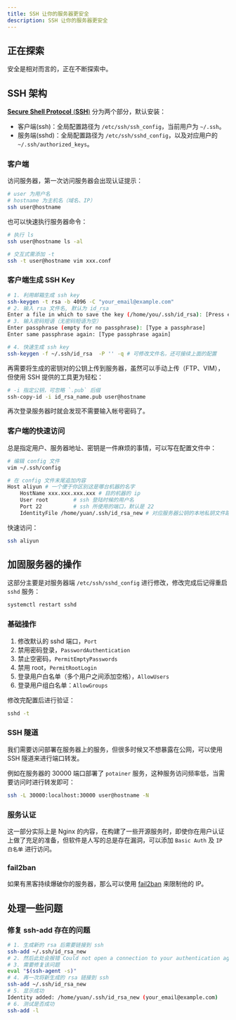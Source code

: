 ```yaml
---
title: SSH 让你的服务器更安全
description: SSH 让你的服务器更安全
---
```


## 正在探索

安全是相对而言的，正在不断探索中。



## SSH 架构

[**Secure Shell Protocol** (**SSH**)](https://en.wikipedia.org/wiki/Secure_Shell_Protocol) 分为两个部分，默认安装：

+ 客户端(ssh)：全局配置路径为 `/etc/ssh/ssh_config`，当前用户为 `~/.ssh`。
+ 服务端(sshd)：全局配置路径为 `/etc/ssh/sshd_config`，以及对应用户的 `~/.ssh/authorized_keys`。

### 客户端

访问服务器，第一次访问服务器会出现认证提示：

```bash
# user 为用户名
# hostname 为主机名（域名、IP）
ssh user@hostname
```

也可以快速执行服务器命令：

```bash
# 执行 ls
ssh user@hostname ls -al

# 交互式需添加 -t
ssh -t user@hostname vim xxx.conf
```

### 客户端生成 SSH Key

```bash
# 1. 利用邮箱生成 ssh key
ssh-keygen -t rsa -b 4096 -C "your_email@example.com"
# 2. 输入 rsa 文件名, 默认为 id_rsa
Enter a file in which to save the key (/home/you/.ssh/id_rsa): [Press enter] # id_rsa_new
# 3. 输入密码短语（无密码短语为空）
Enter passphrase (empty for no passphrase): [Type a passphrase]
Enter same passphrase again: [Type passphrase again]

# 4. 快速生成 ssh key
ssh-keygen -f ~/.ssh/id_rsa  -P '' -q # 可修改文件名，还可接续上面的配置
```

再需要将生成的密钥对的公钥上传到服务器，虽然可以手动上传（FTP、VIM），但使用 SSH 提供的工具更为轻松：

```bash
# -i 指定公钥，可忽略 `.pub` 后缀
ssh-copy-id -i id_rsa_name.pub user@hostname
```

再次登录服务器时就会发现不需要输入帐号密码了。

### 客户端的快速访问

总是指定用户、服务器地址、密钥是一件麻烦的事情，可以写在配置文件中：

```bash
# 编辑 config 文件
vim ~/.ssh/config

# 在 config 文件末尾追加内容
Host aliyun # 一个便于你区别这是哪台机器的名字
    HostName xxx.xxx.xxx.xxx # 目的机器的 ip
    User root        # ssh 登陆时候的用户名
    Port 22          # ssh 所使用的端口，默认是 22
    IdentityFile /home/yuan/.ssh/id_rsa_new # 对应服务器公钥的本地私钥文件路径
```

快速访问：

```bash
ssh aliyun
```



## 加固服务器的操作

这部分主要是对服务器端 `/etc/ssh/sshd_config` 进行修改，修改完成后记得重启 `sshd` 服务：

```bash
systemctl restart sshd
```

### 基础操作

1. 修改默认的 sshd 端口，`Port`
2. 禁用密码登录，`PasswordAuthentication`
3. 禁止空密码，`PermitEmptyPasswords`
4. 禁用 root，`PermitRootLogin`
5. 登录用户白名单（多个用户之间添加空格），`AllowUsers`
6. 登录用户组白名单：`AllowGroups`

修改完配置后进行验证：

```bash
sshd -t
```

### SSH 隧道

我们需要访问部署在服务器上的服务，但很多时候又不想暴露在公网，可以使用 SSH 隧道来进行端口转发。

例如在服务器的 30000 端口部署了 `potainer` 服务，这种服务访问频率低，当需要访问时进行转发即可：

```bash
ssh -L 30000:localhost:30000 user@hostname -N
```

### 服务认证

这一部分实际上是 Nginx 的内容，在构建了一些开源服务时，即使你在用户认证上做了充足的准备，但软件是人写的总是存在漏洞，可以添加 `Basic Auth` 及 `IP 白名单` 进行访问。

### fail2ban

如果有黑客持续爆破你的服务器，那么可以使用 [fail2ban](/os/linux/fail2ban) 来限制他的 IP。



## 处理一些问题

### 修复 ssh-add 存在的问题

```bash
# 1. 生成新的 rsa 后需要链接到 ssh
ssh-add ~/.ssh/id_rsa_new
# 2. 然后此处会报错 Could not open a connection to your authentication agent.
# 3. 需要修复该问题
eval "$(ssh-agent -s)"
# 4. 再一次将新生成的 rsa 链接到 ssh
ssh-add ~/.ssh/id_rsa_new
# 5. 显示成功 
Identity added: /home/yuan/.ssh/id_rsa_new (your_email@example.com)
# 6. 测试是否成功
ssh-add -l
```

